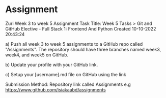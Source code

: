 # Assignment
Zuri Week 3 to week 5 Assignment
Task Title: Week 5 Tasks > Git and GitHub
Elective - Full Stack 1: Frontend And Python
Created 10-10-2022 20:43:24

a) Push all week 3 to week 5 assignments to a GitHub repo called "Assignments". The repository should have three branches named week3, week4, and week5 on GitHub.

b) Update your profile with your GitHub link.

c) Setup your [username].md file on GitHub using the link

Submission Method: Repository link called Assignments e.g https://www.github.com/isiakaabd/assignments
